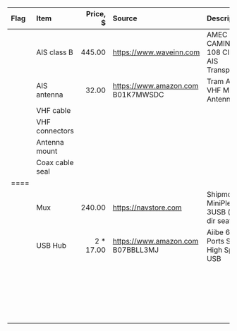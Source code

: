 
| Flag | Item               | Price, $      | Source                                                 | Description                                                  
| :--- | :---               |          ---: | :---                                                   | :---                                                    
|      | AIS class B        |        445.00 | https://www.waveinn.com                                | AMEC CAMINO-108 Class B AIS Transponder                                                 
|      | AIS antenna        |         32.00 | https://www.amazon.com    B01K7MWSDC                   | Tram AIS VHF Marine Antenna                                                  
|      | VHF cable          |               |                                                        |                                             
|      | VHF connectors     |               |                                                        |                                             
|      | Antenna mount      |               |                                                        |                                             
|      | Coax cable seal    |               |                                                        |                                             
| ==== |                    |               |                                                        |                                             
|      | Mux                |        240.00 | https://navstore.com                                   |  Shipmodul MiniPlex-3USB (bi-dir seatalk1)                                           
|      | USB Hub            |   2  *  17.00 | https://www.amazon.com    B07BBLL3MJ                   |  Aiibe 6 Ports Super High Speed USB                                           
|      |                    |               |                                                        |                                             
|      |                    |               |                                                        |                                             
|      |                    |               |                                                        |                                             
|      |                    |               |                                                        |                                             
|      |                    |               |                                                        |                                             
|      |                    |               |                                                        |                                             
|      |                    |               |                                                        |                                             
|      |                    |               |                                                        |                                             
|      |                    |               |                                                        |                                             
|      |                    |               |                                                        |                                             
|      |                    |               |                                                        |                                             
|      |                    |               |                                                        |                                             
|      |                    |               |                                                        |                                             
|      |                    |               |                                                        |                                             
|      |                    |               |                                                        |                                             
|      |                    |               |                                                        |                                             
|      |                    |               |                                                        |                                             
|      |                    |               |                                                        |                                             
|      |                    |               |                                                        |                                             
|      |                    |               |                                                        |                                             
|      |                    |               |                                                        |                                             
|      |                    |               |                                                        |                                             
